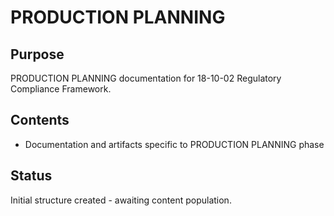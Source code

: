# PRODUCTION PLANNING

## Purpose
PRODUCTION PLANNING documentation for 18-10-02 Regulatory Compliance Framework.

## Contents
- Documentation and artifacts specific to PRODUCTION PLANNING phase

## Status
Initial structure created - awaiting content population.
